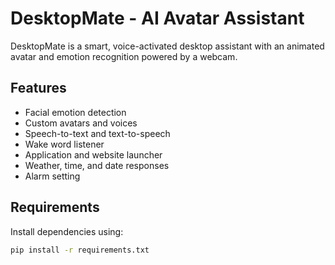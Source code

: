 # DesktopMate - AI Avatar Assistant

DesktopMate is a smart, voice-activated desktop assistant with an animated avatar and emotion recognition powered by a webcam.

## Features

- Facial emotion detection
- Custom avatars and voices
- Speech-to-text and text-to-speech
- Wake word listener
- Application and website launcher
- Weather, time, and date responses
- Alarm setting

## Requirements

Install dependencies using:

```bash
pip install -r requirements.txt
